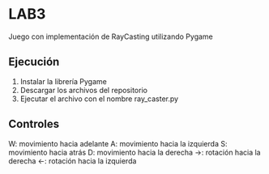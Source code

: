 # LAB3
Juego con implementación de RayCasting utilizando Pygame

## Ejecución
1. Instalar la librería Pygame
2. Descargar los archivos del repositorio
3. Ejecutar el archivo con el nombre ray_caster.py

## Controles
W: movimiento hacia adelante
A: movimiento hacia la izquierda
S: movimiento hacia atrás
D: movimiento hacia la derecha
->: rotación hacia la derecha
<-: rotación hacia la izquierda

